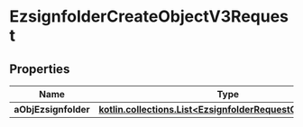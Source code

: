 
# EzsignfolderCreateObjectV3Request

## Properties
| Name | Type | Description | Notes |
| ------------ | ------------- | ------------- | ------------- |
| **aObjEzsignfolder** | [**kotlin.collections.List&lt;EzsignfolderRequestCompoundV3&gt;**](EzsignfolderRequestV3.md) |  |  |



